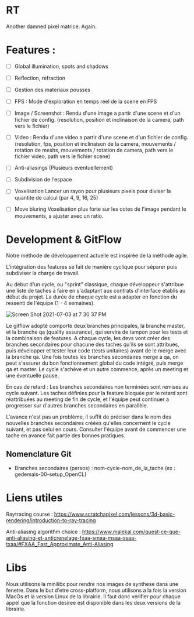 # RT
Another damned pixel matrice. Again.

<h1>Features :</h1>

- [ ] Global illumination, spots and shadows


- [ ] Reflection, refraction


- [ ] Gestion des materiaux pousses


- [ ] FPS : Mode d'exploration en temps reel de la scene en FPS


- [ ] Image / Screenshot : Rendu d'une image a partir d'une scene et d'un fichier
de config. (resolution, position et inclinaison de la camera, path vers le fichier)


- [ ] Video : Rendu d'une video a partir d'une scene et d'un fichier de config.
(resolution, fps, position et inclinaison de la camera, mouvements / rotation de meshs,
mouvements / rotation de camera, path vers le fichier video, path vers le fichier scene)


- [ ] Anti-aliasings (Plusieurs eventuellement)


- [ ] Subdivision de l'espace


- [ ] Voxelisation
Lancer un rayon pour plusieurs pixels pour diviser la quantite de calcul (par 4, 9, 16, 25)


- [ ] Move bluring
Voxelisation plus forte sur les cotes de l'image pendant le mouvements, a ajuster
avec un ratio.

<h1> Development & GitFlow </h1>
Notre méthode de développement actuelle est inspirée de la méthode agile.

L'intégration des features se fait de manière cyclique pour séparer puis subdiviser la charge de travail.

Au début d'un cycle, ou "sprint" classique, chaque développeur s'attribue une liste de taches à faire en
s'adaptant aux contrats d'interface établis au début du projet. La durée de chaque cycle est a adapter en
fonction du ressenti de l'équipe (1 - 4 semaines).

![Screen Shot 2021-07-03 at 7 30 37 PM](https://user-images.githubusercontent.com/44742651/124362450-278f1d00-dc35-11eb-8ae2-98190400a245.png)

Le gitflow adopté comporte deux branches principales, la branche master, et la branche qa (quality assurance),
qui servira de tampon pour les tests et la combinaison de features. A chaque cycle, les devs vont créer des
branches secondaires pour chacune des taches qu'ils se sont attribués, puis développer et tester leur code
(tests unitaires) avant de le merge avec la branche qa. Une fois toutes les branches secondaires merge a qa,
on peut s'assurer du bon fonctionnement global du code intégré, puis merge qa et master. Le cycle s'achève
et un autre commence, après un meeting et une éventuelle pause.

En cas de retard :
Les branches secondaires non terminées sont remises au cycle suivant. Les taches définies pour la feature
bloquée par le retard sont réattribuées au meeting de fin de cycle, et l'équipe peut continuer a progresser
sur d'autres branches secondaires en parallèle.

L'avance n'est pas un problème, il suffit de préciser dans le nom des nouvelles branches secondaires créées
qu'elles concernent le cycle suivant, et pas celui en cours. Consulter l'équipe avant de commencer une tache
en avance fait partie des bonnes pratiques.

<h2>Nomenclature Git</h2>

- Branches secondaires (persos) : nom-cycle-nom_de_la_tache (ex : gedemais-00-setup_OpenCL)

<h1> Liens utiles </h1>

Raytracing course :
https://www.scratchapixel.com/lessons/3d-basic-rendering/introduction-to-ray-tracing

Anti-aliasing algorithm choice :
https://www.malekal.com/quest-ce-que-anti-aliasing-et-anticrenelage-fxaa-smaa-msaa-ssaa-txaa/#FXAA_Fast_Approximate_Anti-Aliasing

<h1> Libs </h1>
Nous utilisons la minilibx pour rendre nos images de synthese dans une fenetre.
Dans le but d'etre cross-platform, nous utilisons a la fois la version MacOs et
la version Linux de la librairie. Il faut donc verifier pour chaque appel que la
fonction desiree est disponible dans les deux versions de la librairie.
